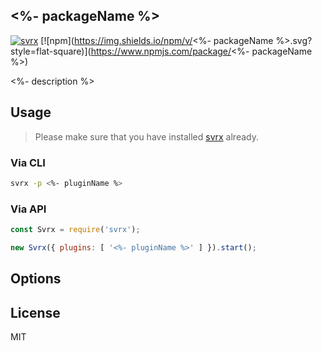 <%- packageName %>
---

[![svrx](https://img.shields.io/badge/svrx-plugin-%23ff69b4?style=flat-square)](https://svrx.io/)
[![npm](https://img.shields.io/npm/v/<%- packageName %>.svg?style=flat-square)](https://www.npmjs.com/package/<%- packageName %>)

<%- description %>

## Usage

> Please make sure that you have installed [svrx](https://svrx.io/) already.

### Via CLI

```bash
svrx -p <%- pluginName %>
```

### Via API

```js
const Svrx = require('svrx');

new Svrx({ plugins: [ '<%- pluginName %>' ] }).start();
```

## Options

<!-- TODO -->

## License

MIT